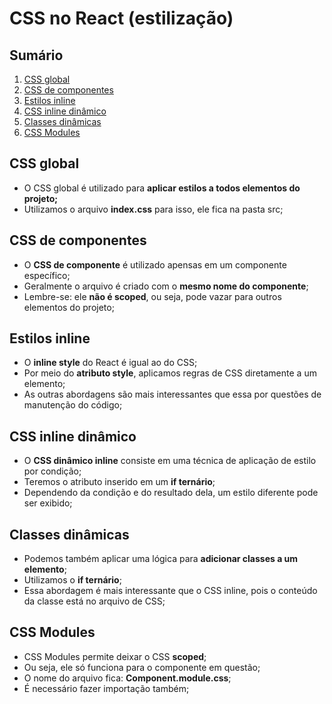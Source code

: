 # CSS no React (estilização)

## Sumário

1. [CSS global](#css-global)
2. [CSS de componentes](#css-de-componentes)
3. [Estilos inline](#estilos-inline)
4. [CSS inline dinâmico](#css-inline-dinâmico)
5. [Classes dinâmicas](#classes-dinâmicas)
6. [CSS Modules](#css-modules)

## CSS global

- O CSS global é utilizado para **aplicar estilos a todos elementos do projeto;**
- Utilizamos o arquivo **index.css** para isso, ele fica na pasta src;

## CSS de componentes

- O **CSS de componente** é utilizado apensas em um componente específico;
- Geralmente o arquivo é criado com o **mesmo nome do componente**;
- Lembre-se: ele **não é scoped**, ou seja, pode vazar para outros elementos do projeto;

## Estilos inline

- O **inline style** do React é igual ao do CSS;
- Por meio do **atributo style**, aplicamos regras de CSS diretamente a um elemento;
- As outras abordagens são mais interessantes que essa por questões de manutenção do código;

## CSS inline dinâmico

- O **CSS dinâmico inline** consiste em uma técnica de aplicação de estilo por condição;
- Teremos o atributo inserido em um **if ternário**;
- Dependendo da condição e do resultado dela, um estilo diferente pode ser exibido;

## Classes dinâmicas

- Podemos também aplicar uma lógica para **adicionar classes a um elemento**;
- Utilizamos o **if ternário**;
- Essa abordagem é mais interessante que o CSS inline, pois o conteúdo da classe está no arquivo de CSS;

## CSS Modules

- CSS Modules permite deixar o CSS **scoped**;
- Ou seja, ele só funciona para o componente em questão;
- O nome do arquivo fica: **Component.module.css**;
- É necessário fazer importação também;